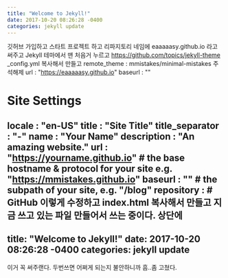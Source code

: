 ```yaml
---
title: "Welcome to Jekyll!"
date: 2017-10-20 08:26:28 -0400
categories: jekyll update
---
```


깃허브 가입하고 
스타트 프로젝트 하고
리파지토리 네임에 eaaaaasy.github.io 라고 써주고
Jekyll 테마에서 맨 처음거 누르고 https://github.com/topics/jekyll-theme
_config.yml 복사해서 만들고
remote_theme : mmistakes/minimal-mistakes 주석해제
url                      : "https://eaaaaasy.github.io"
baseurl                  : ""
# Site Settings
locale                   : "en-US"
title                    : "Site Title"
title_separator          : "-"
name                     : "Your Name"
description              : "An amazing website."
url                      : "https://yourname.github.io" # the base hostname & protocol for your site e.g. "https://mmistakes.github.io"
baseurl                  : "" # the subpath of your site, e.g. "/blog"
repository               : # GitHub
이렇게 수정하고
index.html 복사해서 만들고
지금 쓰고 있는 파일 만들어서 쓰는 중이다.
상단에 
---
title: "Welcome to Jekyll!"
date: 2017-10-20 08:26:28 -0400
categories: jekyll update
---
이거 꼭 써주랜다. 두번쓰면 어쩌게 되는지 불안하니까 흠..좀 고쳤다.
